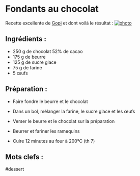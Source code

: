 Fondants au chocolat
====================

Recette excellente de [Gopi](https://github.com/Gaupy)
et dont voilà le résultat : 
[![photo](https://farm4.staticflickr.com/3880/15121896569_43536614ee_z_d.jpg)](https://secure.flickr.com/photos/eisaru/15121896569/)

Ingrédients :
-------------

- 250 g de chocolat 52% de cacao
- 175 g de beurre
- 125 g de sucre glace
- 75 g de farine
- 5 œufs

Préparation :
-------------

* Faire fondre le beurre et le chocolat

* Dans un bol, mélanger la farine, le sucre glace et les œufs

* Verser le beurre et le chocolat sur la préparation

* Beurrer et fariner les ramequins

* Cuire 12 minutes au four à 200°C (th 7)

Mots clefs :
----------------

#dessert

